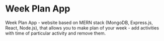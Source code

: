 # Week Plan App

Week Plan App - website based on MERN stack (MongoDB, Express.js, React, Node.js), that allows you to make plan of your week - add activities with time of particular activity and remove them.
